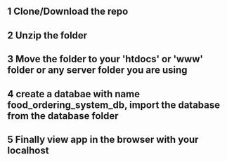 ## 1 Clone/Download the repo
## 2 Unzip the folder
## 3 Move the folder to your 'htdocs' or 'www' folder or any server folder you are using
## 4 create a databae with name food_ordering_system_db, import the database from the database folder
## 5 Finally view app in the browser with your localhost
